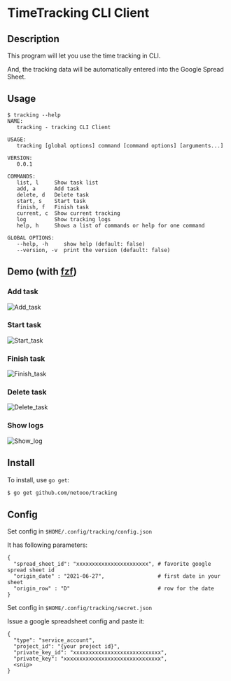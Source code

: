# TimeTracking CLI Client
## Description
This program will let you use the time tracking in CLI.

And, the tracking data will be automatically entered into the Google Spread Sheet.

## Usage
```
$ tracking --help
NAME:
   tracking - tracking CLI Client

USAGE:
   tracking [global options] command [command options] [arguments...]

VERSION:
   0.0.1

COMMANDS:
   list, l     Show task list
   add, a      Add task
   delete, d   Delete task
   start, s    Start task
   finish, f   Finish task
   current, c  Show current tracking
   log         Show tracking logs
   help, h     Shows a list of commands or help for one command

GLOBAL OPTIONS:
   --help, -h     show help (default: false)
   --version, -v  print the version (default: false)
```

## Demo (with [fzf](https://github.com/junegunn/fzf))
### Add task
![Add_task](https://user-images.githubusercontent.com/46105888/138991428-e272d358-a340-46de-8692-19884e2ed80e.gif)

### Start task
![Start_task](https://user-images.githubusercontent.com/46105888/138991566-5950085a-05af-4639-bfba-0051c5e99ec4.gif)

### Finish task
![Finish_task](https://user-images.githubusercontent.com/46105888/138991571-b54c8900-c94a-42a0-8e72-ed2055f7637f.gif)

### Delete task
![Delete_task](https://user-images.githubusercontent.com/46105888/143774752-17b89b01-ede4-4e5e-93af-ba00bc237e01.gif)

### Show logs
![Show_log](https://user-images.githubusercontent.com/46105888/140651511-1dfab850-f0a5-4df5-9d8a-6d94841e12c7.gif)

## Install
To install, use `go get`:

```bash
$ go get github.com/netooo/tracking
```

## Config
Set config in `$HOME/.config/tracking/config.json`

It has following parameters:
```
{
  "spread_sheet_id": "xxxxxxxxxxxxxxxxxxxxxxx", # favorite google spread sheet id
  "origin_date" : "2021-06-27",                 # first date in your sheet
  "origin_row" : "D"                            # row for the date
}
```

Set config in `$HOME/.config/tracking/secret.json` 

Issue a google spreadsheet config and paste it:
```
{
  "type": "service_account",
  "project_id": "{your project id}",
  "private_key_id": "xxxxxxxxxxxxxxxxxxxxxxxxxxxx",
  "private_key": "xxxxxxxxxxxxxxxxxxxxxxxxxxxxxxx",
  <snip> 
}
```